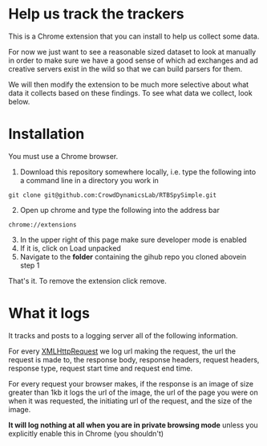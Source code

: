 # Help us track the trackers
This is a Chrome extension that you can install to help us collect some data.

For now we just want to see a reasonable sized dataset to look at manually in order to make sure we have a good sense of which ad exchanges and ad creative servers exist in the wild so that we can build parsers for them. 

We will then modify the extension to be much more selective about what data it collects based on these findings. To see what data we collect, look below.

# Installation
You must use a Chrome browser.

1) Download this repository somewhere locally, i.e. type the following into a command line in a directory you work in
```
git clone git@github.com:CrowdDynamicsLab/RTBSpySimple.git
```
2) Open up chrome and type the following into the address bar
```
chrome://extensions
```
3) In the upper right of this page make sure developer mode is enabled
4) If it is, click on Load unpacked
5) Navigate to the **folder** containing the gihub repo you cloned abovein step 1

That's it. To remove the extension click remove.

# What it logs
It tracks and posts to a logging server all of the following information. 

For every [XMLHttpRequest](https://developer.mozilla.org/en-US/docs/Web/API/XMLHttpRequest) we log url making the request, the url the request is made to, the response body, response headers, request headers, response type, request start time and request end time.

For every request your browser makes, if the response is an image of size greater than 1kb it logs the url of the image, the url of the page you were on when it was requested, the initiating url of the request, and the size of the image.

**It will log nothing at all when you are in private browsing mode** unless you explicitly enable this in Chrome (you shouldn't)